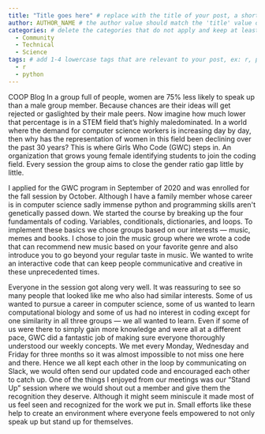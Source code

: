 ```yaml
---
title: "Title goes here" # replace with the title of your post, a short catchy description to entice readers
author: AUTHOR_NAME # the author value should match the 'title' value of your contributor file located here /gh-pages/_contributors. If you do not have a contributor file, please feel free to make one or contact one of our team members to assist you.
categories: # delete the categories that do not apply and keep at least one
  - Community
  - Technical
  - Science
tags: # add 1-4 lowercase tags that are relevant to your post, ex: r, python, genomics, workflows
  - r
  - python
---
```

COOP Blog
	In a group full of people, women are 75% less likely to speak up than a male group member. Because chances are their ideas will get rejected or gaslighted by their male peers. Now imagine how much lower that percentage is in a STEM field that’s highly maledominated. In a world where the demand for computer science workers is increasing day by day, then why has the representation of women in this field been declining over the past 30 years? This is where Girls Who Code (GWC) steps in. An organization that grows young female identifying students to join the coding field. Every session the group aims to close the gender ratio gap little by little. 
	
I applied for the GWC program in September of 2020 and was enrolled for the fall session by October. Although I have a family member whose career is in computer science sadly immense python and programming skills aren't genetically passed down. 
We started the course by breaking up the four fundamentals of coding. Variables, conditionals, dictionaries, and loops. To implement these basics we chose groups based on our interests — music, memes and books. I chose to join the music group where we wrote a code that can recommend new music based on your favorite genre and also introduce you to go beyond your regular taste in music. We wanted to write an interactive code that can keep people communicative and creative in these unprecedented times. 

Everyone in the session got along very well. It was reassuring to see so many people that looked like me who also had similar interests. Some of us wanted to pursue a career in computer science, some of us wanted to learn computational biology and some of us had no interest in coding except for one similarity in all three groups — we all wanted to learn. Even if some of us were there to simply gain more knowledge and were all at a different pace, GWC did a fantastic job of making sure everyone thoroughly understood our weekly concepts. We met every Monday, Wednesday and Friday for three months so it was almost impossible to not miss one here and there. Hence we all kept each other in the loop by communicating on Slack, we would often send our updated code and encouraged each other to catch up. One of the things I enjoyed from our meetings was our “Stand Up” session where we would shout out a member and give them the recognition they deserve. Although it might seem miniscule it made most of us feel seen and recognized for the work we put in. Small efforts like these help to create an environment where everyone feels empowered to not only speak up but stand up for themselves.



